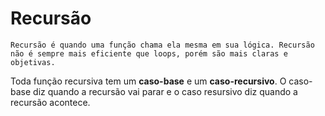 
# Recursão

    Recursão é quando uma função chama ela mesma em sua lógica. Recursão não é sempre mais eficiente que loops, porém são mais claras e objetivas.

Toda função recursiva tem um <b>caso-base</b> e um <b>caso-recursivo</b>. O caso-base diz quando a recursão vai parar e o caso resursivo diz quando a recursão acontece.